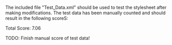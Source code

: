 The included file "Test_Data.xml" should be used to test the stylesheet after making modifications. The test data has been manually counted and should result in the following scoreS:

Total Score: 7.06


TODO: Finish manual score of test data!
